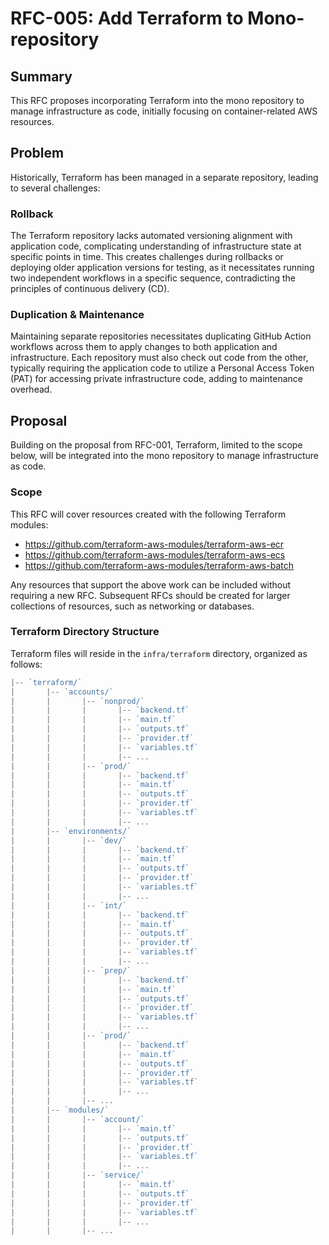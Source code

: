 # RFC-005: Add Terraform to Mono-repository

## Summary

This RFC proposes incorporating Terraform into the mono repository to manage infrastructure as code, initially focusing on container-related AWS resources.

## Problem

Historically, Terraform has been managed in a separate repository, leading to several challenges:

### Rollback

The Terraform repository lacks automated versioning alignment with application code, complicating understanding of infrastructure state at specific points in time. This creates challenges during rollbacks or deploying older application versions for testing, as it necessitates running two independent workflows in a specific sequence, contradicting the principles of continuous delivery (CD).

### Duplication & Maintenance

Maintaining separate repositories necessitates duplicating GitHub Action workflows across them to apply changes to both application and infrastructure. Each repository must also check out code from the other, typically requiring the application code to utilize a Personal Access Token (PAT) for accessing private infrastructure code, adding to maintenance overhead.

## Proposal

Building on the proposal from RFC-001, Terraform, limited to the scope below, will be integrated into the mono repository to manage infrastructure as code.

### Scope

This RFC will cover resources created with the following Terraform modules:

-   https://github.com/terraform-aws-modules/terraform-aws-ecr
-   https://github.com/terraform-aws-modules/terraform-aws-ecs
-   https://github.com/terraform-aws-modules/terraform-aws-batch

Any resources that support the above work can be included without requiring a new RFC. Subsequent RFCs should be created for larger collections of resources, such as networking or databases.

### Terraform Directory Structure

Terraform files will reside in the `infra/terraform` directory, organized as follows:

```js
|-- `terraform/`
|       |-- `accounts/`
|       |       |-- `nonprod/`
|       |       |       |-- `backend.tf`
|       |       |       |-- `main.tf`
|       |       |       |-- `outputs.tf`
|       |       |       |-- `provider.tf`
|       |       |       |-- `variables.tf`
|       |       |       |-- ...
|       |       |-- `prod/`
|       |       |       |-- `backend.tf`
|       |       |       |-- `main.tf`
|       |       |       |-- `outputs.tf`
|       |       |       |-- `provider.tf`
|       |       |       |-- `variables.tf`
|       |       |       |-- ...
|       |-- `environments/`
|       |       |-- `dev/`
|       |       |       |-- `backend.tf`
|       |       |       |-- `main.tf`
|       |       |       |-- `outputs.tf`
|       |       |       |-- `provider.tf`
|       |       |       |-- `variables.tf`
|       |       |       |-- ...
|       |       |-- `int/`
|       |       |       |-- `backend.tf`
|       |       |       |-- `main.tf`
|       |       |       |-- `outputs.tf`
|       |       |       |-- `provider.tf`
|       |       |       |-- `variables.tf`
|       |       |       |-- ...
|       |       |-- `prep/`
|       |       |       |-- `backend.tf`
|       |       |       |-- `main.tf`
|       |       |       |-- `outputs.tf`
|       |       |       |-- `provider.tf`
|       |       |       |-- `variables.tf`
|       |       |       |-- ...
|       |       |-- `prod/`
|       |       |       |-- `backend.tf`
|       |       |       |-- `main.tf`
|       |       |       |-- `outputs.tf`
|       |       |       |-- `provider.tf`
|       |       |       |-- `variables.tf`
|       |       |       |-- ...
|       |       |-- ...
|       |-- `modules/`
|       |       |-- `account/`
|       |       |       |-- `main.tf`
|       |       |       |-- `outputs.tf`
|       |       |       |-- `provider.tf`
|       |       |       |-- `variables.tf`
|       |       |       |-- ...
|       |       |-- `service/`
|       |       |       |-- `main.tf`
|       |       |       |-- `outputs.tf`
|       |       |       |-- `provider.tf`
|       |       |       |-- `variables.tf`
|       |       |       |-- ...
|       |       |-- ...
```
